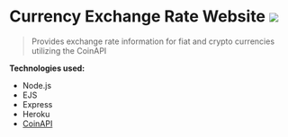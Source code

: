 # Currency Exchange Rate Website <a href="https://young-cove-98484.herokuapp.com/"><img src="/public/images/favicon.ico"></a>

> Provides exchange rate information for fiat and crypto currencies utilizing the CoinAPI

**Technologies used:**

- Node.js
- EJS
- Express
- Heroku
- <a href="https://www.coinapi.io/">CoinAPI</a>